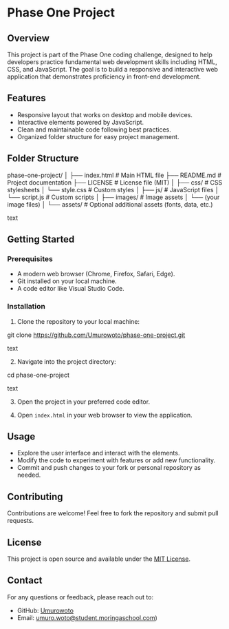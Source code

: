 # Phase One Project

## Overview

This project is part of the Phase One coding challenge, designed to help developers practice fundamental web development skills including HTML, CSS, and JavaScript. The goal is to build a responsive and interactive web application that demonstrates proficiency in front-end development.

## Features

- Responsive layout that works on desktop and mobile devices.
- Interactive elements powered by JavaScript.
- Clean and maintainable code following best practices.
- Organized folder structure for easy project management.

## Folder Structure

phase-one-project/
│
├── index.html # Main HTML file
├── README.md # Project documentation
├── LICENSE # License file (MIT)
│
├── css/ # CSS stylesheets
│ └── style.css # Custom styles
│
├── js/ # JavaScript files
│ └── script.js # Custom scripts
│
├── images/ # Image assets
│ └── (your image files)
│
└── assets/ # Optional additional assets (fonts, data, etc.)

text

## Getting Started

### Prerequisites

- A modern web browser (Chrome, Firefox, Safari, Edge).
- Git installed on your local machine.
- A code editor like Visual Studio Code.

### Installation

1. Clone the repository to your local machine:

git clone https://github.com/Umurowoto/phase-one-project.git

text

2. Navigate into the project directory:

cd phase-one-project

text

3. Open the project in your preferred code editor.

4. Open `index.html` in your web browser to view the application.

## Usage

- Explore the user interface and interact with the elements.
- Modify the code to experiment with features or add new functionality.
- Commit and push changes to your fork or personal repository as needed.

## Contributing

Contributions are welcome! Feel free to fork the repository and submit pull requests.

## License

This project is open source and available under the [MIT License](LICENSE).

## Contact

For any questions or feedback, please reach out to:

- GitHub: [Umurowoto](https://github.com/Umurowoto)
- Email: umuro.woto@student.moringaschool.com)
  
